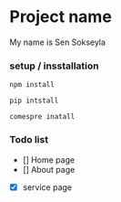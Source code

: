 # Project name
My name is Sen Sokseyla
### setup / insstallation
`npm install`

`pip intstall`

`comespre inatall`
### Todo list
- [] Home page
- [] About page
- [x] service page